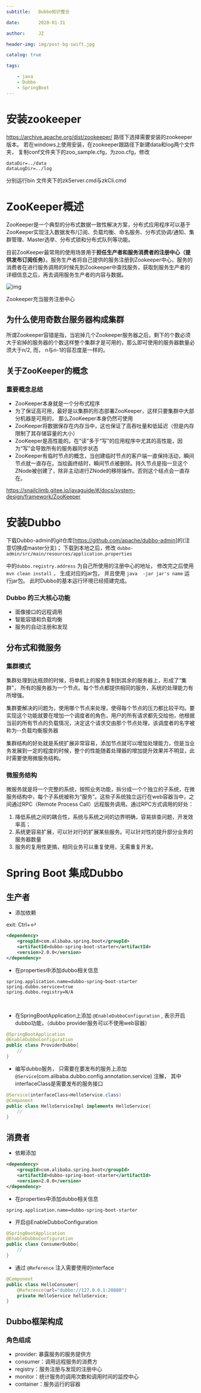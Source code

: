 ```yaml
---
subtitle:   Dubbo知识整合

date:       2020-01-31

author:     JZ

header-img: img/post-bg-swift.jpg

catalog: true

tags:

    - java
    - Dubbo
    - SpringBoot
---
```


# 安装zookeeper

<https://archive.apache.org/dist/zookeeper/>  路径下选择需要安装的zookeeper版本。 若在windows上使用安装，在zookeeper跟路径下新建data和log两个文件夹， 复制conf文件夹下的zoo_sample.cfg，为zoo.cfg，修改

```
dataDir=../data
dataLogDir=../log
```

分别运行bin 文件夹下的zkServer.cmd与zkCli.cmd

# ZooKeeper概述

ZooKeeper是一个典型的分布式数据一致性解决方案，分布式应用程序可以基于ZooKeeper实现注入数据发布/订阅、负载均衡、命名服务、分布式协调/通知、集群管理、Master选举、分布式锁和分布式队列等功能。

目前ZooKeeper最常用的使用场景用于**担任生产者和服务消费者的注册中心（提供发布订阅任务）**。服务生产者将自己提供的服务注册到Zookeeper中心，服务的消费者在进行服务调用的时候先到Zookeeper中查找服务，获取到服务生产者的详细信息之后，再去调用服务生产者的内容与数据。

![img](https://blobscdn.gitbook.com/v0/b/gitbook-28427.appspot.com/o/assets%2F-LhJiyDNbX84FynNFWuE%2F-Lyg3WL3sJKsONJP-0N3%2F-LygAUnMfc7sTbz5oj_R%2Fimage.png?alt=media&token=df547a23-826c-4123-a7d6-7b1d6cf4e6a1)

Zookeeper充当服务注册中心

## 为什么使用奇数台服务器构成集群

所谓Zookeeper容错是指，当宕掉几个Zookeeper服务器之后，剩下的个数必须大于宕掉的服务器的个数这样整个集群才是可用的，那么即可使用的服务器数量必须大于n/2, 而， n与n-1的容忍度是一样的。

## 关于ZooKeeper的概念

### 重要概念总结

- ZooKeeper本身就是一个分布式程序
- 为了保证高可用，最好是以集群的形态部署ZooKeeper，这样只要集群中大部分机器是可用的， 那么ZooKeeper本身仍然可使用
- ZooKeeper将数据保存在内存当中，这也保证了高吞吐量和低延迟（但是内存限制了其存储容量的大小）
- ZooKeeper是高性能的。在“读”多于“写”的应用程序中尤其的高性能，因为“写”会导致所有的服务器同步状态
- ZooKeeper有临时节点的概念，当创建临时节点的客户端一直保持活动，瞬间节点就一直存在。当绘画终结时，瞬间节点被删除。持久节点是指一旦这个ZNode被创建了，除非主动进行ZNode的移除操作。否则这个结点会一直存在。

<https://snailclimb.gitee.io/javaguide/#/docs/system-design/framework/ZooKeeper>

# 安装Dubbo‌

下载Dubbo-admin的git仓库[<https://github.com/apache/dubbo-admin>]的(注意切换成master分支)； 下载到本地之后，修改 `dubbo-admin/src/main/resources/application.properties`

中的`dubbo.registry.address` 为自己所使用的注册中心的地址， 修改完之后使用 `mvn clean install` ， 生成对应的jar包， 并且使用 `java  -jar jar's name`  运行jar包。 此时Dubbo的基本运行环境已经搭建完成。

### Dubbo 的三大核心功能

- 面像接口的远程调用
- 智能容错和负载均衡
- 服务的自动注册和发现



## 分布式和微服务

### 集群模式

集群处理到达瓶颈的时候，将单机上的服务复制到其余的服务器上，形成了“集群”， 所有的服务器为一个节点。每个节点都提供相同的服务，系统的处理能力有所增强。

集群要解决的问题为，使用哪个节点来处理，使得每个节点的压力都比较平均。要实现这个功能就要在增加一个调度者的角色，用户的所有请求都先交给他，他根据当前的所有节点的负载情况，决定这个请求交由那个节点处理，该调度者的名字被称为--负载均衡服务器

集群结构的好处就是系统扩展非常容易，添加节点就可以增加处理能力，但是当业务发展到一定的程度的时候，整个的性能随着处理器的增加提升效果并不明显，此时需要使用微服务结构。

### 微服务结构

微服务就是将一个完整的系统，按照业务功能，拆分成一个个独立的子系统，在微服务结构中，每个子系统被称为“服务”。这些子系统独立运行在web容器当中，之间通过RPC（Remote Process Call）远程服务调用。通过RPC方式调用的好处：

1. 降低系统之间的耦合性，系统与系统之间的边界明确，容易排查问题，开发效率高；
2. 系统更容易扩展，可以针对行的扩展某些服务。可以针对性的提升部分业务的服务器数量
3. 服务的复用性更搞，相同业务可以重复使用，无需重复开发。



# Spring Boot 集成Dubbo

## 生产者

- 添加依赖

exit: Ctrl+↩

```xml
<dependency>
    <groupId>com.alibaba.spring.boot</groupId>
    <artifactId>dubbo-spring-boot-starter</artifactId>
    <version>2.0.0</version>
</dependency>
```

- 在properties中添加dubbo相关信息

```properties
spring.application.name=dubbo-spring-boot-starter
spring.dubbo.service=true
spring.dubbo.registry=N/A
```

‌

- 在SpringBootApplication上添加 `@EnableDubboConfiguration` , 表示开启dubbo功能，（dubbo provider服务可以不使用web容器）

```java
@SpringBootApplication
@EnableDubboConfiguration
public class ProviderDubbo{
    //
}
```



- 编写dubbo服务， 只需要在要发布的服务上添加`@Service`(com.alibaba.dubbo.config.annotation.service) 注解， 其中interfaceClass是需要发布的服务接口

```java
@Service(interfaceClass=HelloService.class)
@Component
public class HelloServiceImpl implements HelloService{
    //
}
```

## 消费者

- 依赖添加

```xml
<dependency>
    <groupId>com.alibaba.spring.boot</groupId>
    <artifactId>dubbo-spring-boot-starter</artifactId>
    <version>2.0.0</version>
</dependency>
```

- 在properties中添加dubbo相关信息

```properties
spring.application.name=dubbo-spring-boot-starter
```

- 开启@EnableDubboConfiguration

```java
@SpringBootApplication
@EnableDubboConfiguration
public class ConsumerDubbo{
    //
}
```

- 通过 `@Reference`  注入需要使用的interface

```java
@Component
public class HelloConsumer{
    @Reference(url="dubbo://127.0.0.1:20880")
    private HelloService helloService;
}
```



## Dubbo框架构成

### 角色组成

- provider: 暴露服务的服务提供方
- consumer：调用远程服务的消费方
- registry：服务注册与发现的注册中心
- monitor：统计服务的调用次数和调用时间的监控中心
- container：服务运行的容器

